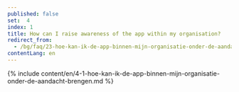```yaml
---
published: false
set:  4
index: 1
title: How can I raise awareness of the app within my organisation?
redirect_from: 
  - /bg/faq/23-hoe-kan-ik-de-app-binnen-mijn-organisatie-onder-de-aandacht-brengen
contentLang: en
---
```

{% include content/en/4-1-hoe-kan-ik-de-app-binnen-mijn-organisatie-onder-de-aandacht-brengen.md %}
